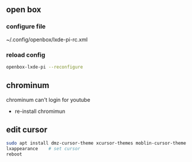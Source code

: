 ## open box
### configure file
~/.config/openbox/lxde-pi-rc.xml
### reload config
```bash
openbox-lxde-pi --reconfigure
```
## chrominum
chrominum can't login for youtube
* re-install chromimun
## edit cursor
```bash
sudo apt install dmz-cursor-theme xcursor-themes moblin-cursor-theme
lxappearance    # set cursor
reboot
```
